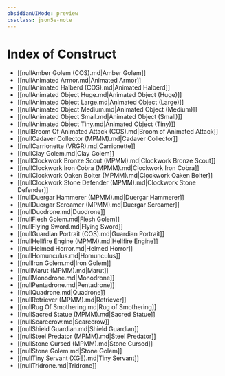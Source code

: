 ```yaml
---
obsidianUIMode: preview
cssclass: json5e-note
---
```

# Index of Construct

- [[nullAmber Golem (COS).md|Amber Golem]]
- [[nullAnimated Armor.md|Animated Armor]]
- [[nullAnimated Halberd (COS).md|Animated Halberd]]
- [[nullAnimated Object Huge.md|Animated Object (Huge)]]
- [[nullAnimated Object Large.md|Animated Object (Large)]]
- [[nullAnimated Object Medium.md|Animated Object (Medium)]]
- [[nullAnimated Object Small.md|Animated Object (Small)]]
- [[nullAnimated Object Tiny.md|Animated Object (Tiny)]]
- [[nullBroom Of Animated Attack (COS).md|Broom of Animated Attack]]
- [[nullCadaver Collector (MPMM).md|Cadaver Collector]]
- [[nullCarrionette (VRGR).md|Carrionette]]
- [[nullClay Golem.md|Clay Golem]]
- [[nullClockwork Bronze Scout (MPMM).md|Clockwork Bronze Scout]]
- [[nullClockwork Iron Cobra (MPMM).md|Clockwork Iron Cobra]]
- [[nullClockwork Oaken Bolter (MPMM).md|Clockwork Oaken Bolter]]
- [[nullClockwork Stone Defender (MPMM).md|Clockwork Stone Defender]]
- [[nullDuergar Hammerer (MPMM).md|Duergar Hammerer]]
- [[nullDuergar Screamer (MPMM).md|Duergar Screamer]]
- [[nullDuodrone.md|Duodrone]]
- [[nullFlesh Golem.md|Flesh Golem]]
- [[nullFlying Sword.md|Flying Sword]]
- [[nullGuardian Portrait (COS).md|Guardian Portrait]]
- [[nullHellfire Engine (MPMM).md|Hellfire Engine]]
- [[nullHelmed Horror.md|Helmed Horror]]
- [[nullHomunculus.md|Homunculus]]
- [[nullIron Golem.md|Iron Golem]]
- [[nullMarut (MPMM).md|Marut]]
- [[nullMonodrone.md|Monodrone]]
- [[nullPentadrone.md|Pentadrone]]
- [[nullQuadrone.md|Quadrone]]
- [[nullRetriever (MPMM).md|Retriever]]
- [[nullRug Of Smothering.md|Rug of Smothering]]
- [[nullSacred Statue (MPMM).md|Sacred Statue]]
- [[nullScarecrow.md|Scarecrow]]
- [[nullShield Guardian.md|Shield Guardian]]
- [[nullSteel Predator (MPMM).md|Steel Predator]]
- [[nullStone Cursed (MPMM).md|Stone Cursed]]
- [[nullStone Golem.md|Stone Golem]]
- [[nullTiny Servant (XGE).md|Tiny Servant]]
- [[nullTridrone.md|Tridrone]]
